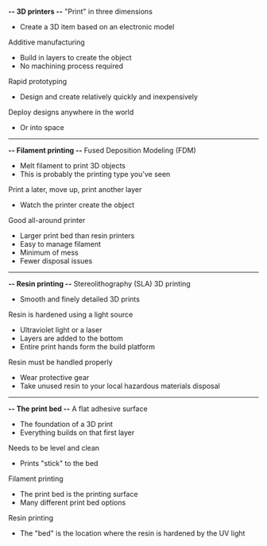 **-- 3D printers --**
"Print" in three dimensions
- Create a 3D item based on an electronic model

Additive manufacturing
- Build in layers to create the object
- No machining process required

Rapid prototyping
- Design and create relatively quickly and inexpensively

Deploy designs anywhere in the world
- Or into space
---
**-- Filament printing --**
Fused Deposition Modeling (FDM)
- Melt filament to print 3D objects
- This is probably the printing type you've seen

Print a later, move up, print another layer
- Watch the printer create the object

Good all-around printer
- Larger print bed than resin printers
- Easy to manage filament
- Minimum of mess
- Fewer disposal issues
---
**-- Resin printing --**
Stereolithography (SLA) 3D printing
- Smooth and finely detailed 3D prints

Resin is hardened using a light source
- Ultraviolet light or a laser
- Layers are added to the bottom
- Entire print hands form the build platform

Resin must be handled properly
- Wear protective gear
- Take unused resin to your local hazardous materials disposal
---
**-- The print bed --**
A flat adhesive surface
- The foundation of a 3D print
- Everything builds on that first layer

Needs to be level and clean
- Prints "stick" to the bed

Filament printing
- The print bed is the printing surface
- Many different print bed options

Resin printing
- The "bed" is the location where the resin is hardened by the UV light
